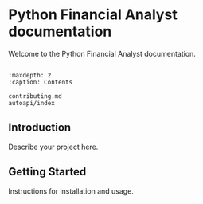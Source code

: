 # Python Financial Analyst documentation

Welcome to the Python Financial Analyst documentation.

```{include} ../README.md
```

```{toctree}
:maxdepth: 2
:caption: Contents

contributing.md
autoapi/index
```

## Introduction

Describe your project here.

## Getting Started

Instructions for installation and usage.
